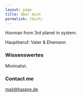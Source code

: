 ```yaml
---
layout: page
title: Über mich
permalink: /mich/
---
```


Hooman from 3rd planet in system.

Hauptberuf:
Vater & Ehemann

### Wissenswertes

Minimalist.

### Contact me

[mail@haspre.de](mailto:mail@haspre.de)
